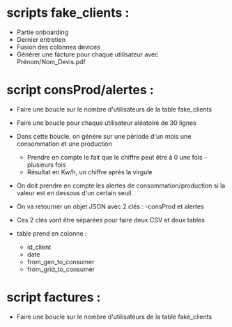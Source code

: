 # scripts fake_clients : 
- Partie onboarding 
- Dernier entretien
- Fusion des colonnes devices
- Générer une facture pour chaque utilisateur avec Prénom/Nom_Devis.pdf

# script consProd/alertes : 
- Faire une boucle sur le nombre d'utilisateurs de la table fake_clients
- Faire une boucle pour chaque utilisateur aléatoire de 30 lignes
- Dans cette boucle, on génére sur une période d'un mois une consommation et une production
    - Prendre en compte le fait que le chiffre peut être à 0 une fois - plusieurs fois 
    - Résultat en Kw/h, un chiffre après la virgule
- On doit prendre en compte les alertes de consommation/production si la valeur est en dessous d'un certain seuil
- On va retourner un objet JSON avec 2 clés : -consProd et alertes 
- Ces 2 clés vont être séparées pour faire deux CSV et deux tables

- table prend en colonne : 
    - id_client
    - date
    - from_gen_to_consumer
    - from_grid_to_consumer

# script factures : 
- Faire une boucle sur le nombre d'utilisateurs de la table fake_clients 


